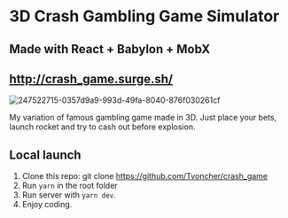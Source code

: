 # 3D Crash Gambling Game Simulator

## Made with React + Babylon + MobX

## http://crash_game.surge.sh/
![247522715-0357d9a9-993d-49fa-8040-876f030261cf](https://github.com/Tvoncher/crash_game/assets/116438158/19c949aa-e85d-41df-a937-b95b9ede445a)



My variation of famous gambling game made in 3D. Just place your bets, launch rocket and try to cash out before explosion.

## Local launch

1. Clone this repo: git clone https://github.com/Tvoncher/crash_game
2. Run `yarn` in the root folder
3. Run server with `yarn dev`.
4. Enjoy coding.

